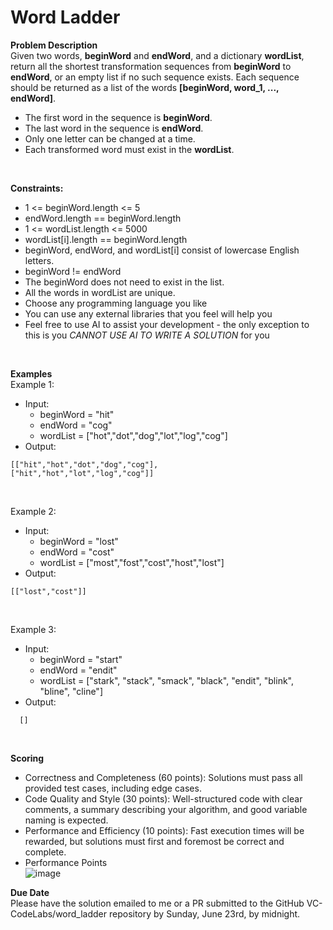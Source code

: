 # Word Ladder

**Problem Description**</br>
Given two words, **beginWord** and **endWord**, and a dictionary **wordList**, return all the shortest transformation sequences from **beginWord** to **endWord**, or an empty list if no such sequence exists. Each sequence should be returned as a list of the words **[beginWord, word_1, ..., endWord]**.

- The first word in the sequence is **beginWord**.
- The last word in the sequence is **endWord**.
- Only one letter can be changed at a time.
- Each transformed word must exist in the **wordList**.
</br>

**Constraints:**

- 1 <= beginWord.length <= 5
- endWord.length == beginWord.length
- 1 <= wordList.length <= 5000
- wordList[i].length == beginWord.length
- beginWord, endWord, and wordList[i] consist of lowercase English letters.
- beginWord != endWord
- The beginWord does not need to exist in the list.
- All the words in wordList are unique.
- Choose any programming language you like
- You can use any external libraries that you feel will help you
- Feel free to use AI to assist your development - the only exception to this is you *CANNOT USE AI TO WRITE A SOLUTION* for you 
</br>

**Examples**</br>
Example 1:
- Input:
  - beginWord = "hit"
  - endWord = "cog"
  - wordList = ["hot","dot","dog","lot","log","cog"]
- Output:
```
[["hit","hot","dot","dog","cog"],
["hit","hot","lot","log","cog"]]
```
</br>

Example 2:
- Input:
  - beginWord = "lost"
  - endWord = "cost"
  - wordList = ["most","fost","cost","host","lost"]
- Output:
```
[["lost","cost"]]
```
</br>

Example 3:
- Input:
  - beginWord = "start"
  - endWord = "endit"
  - wordList = ["stark", "stack", "smack", "black", "endit", "blink", "bline", "cline"]
- Output:
```
  []
```
</br>

**Scoring**

- Correctness and Completeness (60 points): Solutions must pass all provided test cases, including edge cases.
- Code Quality and Style (30 points): Well-structured code with clear comments, a summary describing your algorithm, and good variable naming is expected.
- Performance and Efficiency (10 points): Fast execution times will be rewarded, but solutions must first and foremost be correct and complete.		
-	Performance	Points</br>	
![image](https://github.com/VC-CodeLabs/word_ladder/assets/154607214/a80c5043-3167-4f38-871d-248ea9dd5b97)


**Due Date**</br>
Please have the solution emailed to me or a PR submitted to the GitHub VC-CodeLabs/word_ladder repository by Sunday, June 23rd, by midnight.  

